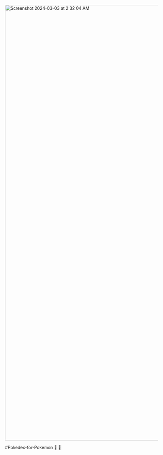<img width="1432" alt="Screenshot 2024-03-03 at 2 32 04 AM" src="https://github.com/teli203/pokedex-of-pokemon/assets/68035449/c60e80bc-acc1-4d3d-9e77-4241cd0be000">

#Pokedex-for-Pokemon 🐲  🐉
